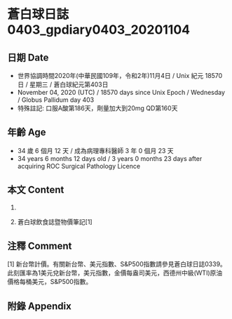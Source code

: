 [_metadata_:encoding]: - "utf-8"
[_metadata_:language]: - "zh-Hant-TW"
[_metadata_:fileformat]: - "markdown"
[_metadata_:MIME_type]: - "text/plain"
[_metadata_:markdown_version]: - "commonmark version 0.29"
[_metadata_:markdown_spec]: - "https://spec.commonmark.org/0.29/"

# 蒼白球日誌0403_gpdiary0403_20201104 #

## 日期 Date ##

* 世界協調時間2020年(中華民國109年，令和2年)11月4日 / Unix 紀元 18570 日 / 星期三 / 蒼白球紀元第403日
* November 04, 2020 (UTC) / 18570 days since Unix Epoch / Wednesday / Globus Pallidum day 403
* 特殊註記: 口服A酸第186天，劑量加大到20mg QD第160天

## 年齡 Age ##

* 34 歲 6 個月 12 天 / 成為病理專科醫師 3 年 0 個月 23 天
* 34 years 6 months 12 days old / 3 years 0 months 23 days after acquiring ROC Surgical Pathology Licence

## 本文 Content ##

1. 

    
2. 蒼白球飲食誌暨物價筆記[1]

    

## 注釋 Comment ##

[1] 新台幣計價。有關新台幣、美元指數、S&P500指數請參見蒼白球日誌0339。此刻匯率為1美元兌新台幣，美元指數，金價每盎司美元，西德州中級(WTI)原油價格每桶美元，S&P500指數。



## 附錄 Appendix ##

